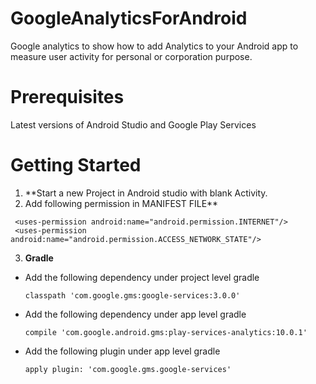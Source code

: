 # GoogleAnalyticsForAndroid
Google analytics to show how to add Analytics to your Android app to measure user activity for personal or corporation purpose.

# Prerequisites
Latest versions of Android Studio and Google Play Services

# Getting Started
1. **Start a new Project in Android studio with blank Activity.
2. Add following permission in MANIFEST FILE**
 ```
  <uses-permission android:name="android.permission.INTERNET"/>
  <uses-permission android:name="android.permission.ACCESS_NETWORK_STATE"/>
   ```
3. **Gradle** 
  - Add the following dependency under project level gradle
    ```
    classpath 'com.google.gms:google-services:3.0.0'
     ```
    
  - Add the following dependency under app level gradle
    ```
    compile 'com.google.android.gms:play-services-analytics:10.0.1'    
     ```
    
  - Add the following plugin under app level gradle
    ```
    apply plugin: 'com.google.gms.google-services'
     ```

  
